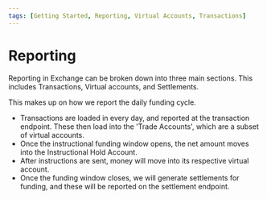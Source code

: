 ```yaml
---
tags: [Getting Started, Reporting, Virtual Accounts, Transactions]
---
```


# Reporting

Reporting in Exchange can be broken down into three main sections. This includes Transactions, Virtual accounts, and Settlements. 

This makes up on how we report the daily funding cycle. 

<ul>
  <li> Transactions are loaded in every day, and reported at the transaction endpoint. These then load into the 'Trade Accounts', which are a subset of virtual accounts. 
  <li> Once the instructional funding window opens, the net amount moves into the Instructional Hold Account.
  <li> After instructions are sent, money will move into its respective virtual account.
  <li> Once the funding window closes, we will generate settlements for funding, and these will be reported on the settlement endpoint.
</ul>

<!-- type: row -->

<!-- type: card
title: See Transactions
description: Consume transaction loaded into Exchange 
link: ?path=docs/getting-started/getting-started-reporting-transactions.md

-->
<!-- type: card
title: See Virtual Accounts
description: Review money movement through virtual accounts in the system
link: ?path=docs/getting-started/getting-started-reporting-accounts.md
-->

<!-- type: card
title: See Settlements
description: See settled amounts out to sub-merchants
link: ?path=docs/getting-started/getting-started-reporting-settlements.md
-->
<!-- type: row-end -->
